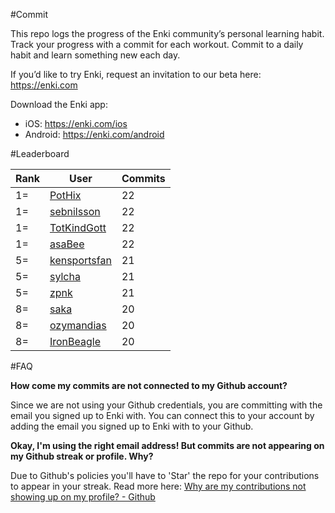 #Commit

This repo logs the progress of the Enki community’s personal learning habit. Track your progress with a commit for each workout. Commit to a daily habit and learn something new each day.

If you’d like to try Enki, request an invitation to our beta here: https://enki.com

Download the Enki app: 
 - iOS: https://enki.com/ios
 - Android: https://enki.com/android

#Leaderboard


| Rank | User | Commits |
|------|------|---------|
|1=|[PotHix](https://github.com/PotHix)|22|
|1=|[sebnilsson](https://github.com/sebnilsson)|22|
|1=|[TotKindGott](https://github.com/TotKindGott)|22|
|1=|[asaBee](https://github.com/asaBee)|22|
|5=|[kensportsfan](https://github.com/kensportsfan)|21|
|5=|[sylcha](https://github.com/sylcha)|21|
|5=|[zpnk](https://github.com/zpnk)|21|
|8=|[saka](https://github.com/saka)|20|
|8=|[ozymandias](https://github.com/ozymandias)|20|
|8=|[IronBeagle](https://github.com/IronBeagle)|20|

#FAQ

**How come my commits are not connected to my Github account?**

Since we are not using your Github credentials, you are committing with the email you signed up to Enki with. You can connect this to your account by adding the email you signed up to Enki with to your Github.

**Okay, I'm using the right email address! But commits are not appearing on my Github streak or profile. Why?**

Due to Github's policies you'll have to 'Star' the repo for your contributions to appear in your streak. Read more here: [Why are my contributions not showing up on my profile? - Github](https://help.github.com/articles/why-are-my-contributions-not-showing-up-on-my-profile/)
